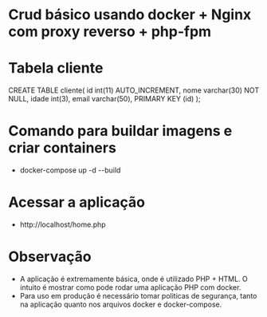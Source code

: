 # Crud básico usando docker + Nginx com proxy reverso +  php-fpm

# Tabela cliente

CREATE TABLE cliente( 
    id int(11) AUTO_INCREMENT, 
    nome varchar(30) NOT NULL, 
    idade int(3), 
    email varchar(50), 
    PRIMARY KEY (id) );

# Comando para buildar imagens e criar containers

- docker-compose up -d --build

# Acessar a aplicação
- http://localhost/home.php

# Observação
- A aplicação é extremamente básica, onde é utilizado PHP + HTML. O intuito é mostrar como pode rodar uma aplicação PHP com docker.
- Para uso em produção é necessário tomar politicas de segurança, tanto na aplicação quanto nos arquivos docker e docker-compose.

